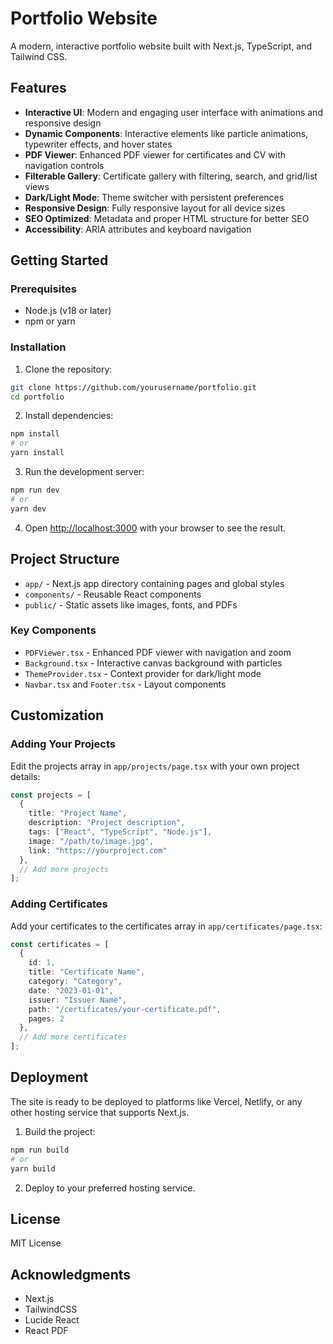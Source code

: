 # Portfolio Website

A modern, interactive portfolio website built with Next.js, TypeScript, and Tailwind CSS.

## Features

- **Interactive UI**: Modern and engaging user interface with animations and responsive design
- **Dynamic Components**: Interactive elements like particle animations, typewriter effects, and hover states
- **PDF Viewer**: Enhanced PDF viewer for certificates and CV with navigation controls
- **Filterable Gallery**: Certificate gallery with filtering, search, and grid/list views
- **Dark/Light Mode**: Theme switcher with persistent preferences
- **Responsive Design**: Fully responsive layout for all device sizes
- **SEO Optimized**: Metadata and proper HTML structure for better SEO
- **Accessibility**: ARIA attributes and keyboard navigation

## Getting Started

### Prerequisites

- Node.js (v18 or later)
- npm or yarn

### Installation

1. Clone the repository:
```bash
git clone https://github.com/yourusername/portfolio.git
cd portfolio
```

2. Install dependencies:
```bash
npm install
# or
yarn install
```

3. Run the development server:
```bash
npm run dev
# or
yarn dev
```

4. Open [http://localhost:3000](http://localhost:3000) with your browser to see the result.

## Project Structure

- `app/` - Next.js app directory containing pages and global styles
- `components/` - Reusable React components
- `public/` - Static assets like images, fonts, and PDFs

### Key Components

- `PDFViewer.tsx` - Enhanced PDF viewer with navigation and zoom
- `Background.tsx` - Interactive canvas background with particles
- `ThemeProvider.tsx` - Context provider for dark/light mode
- `Navbar.tsx` and `Footer.tsx` - Layout components

## Customization

### Adding Your Projects

Edit the projects array in `app/projects/page.tsx` with your own project details:

```typescript
const projects = [
  {
    title: "Project Name",
    description: "Project description",
    tags: ["React", "TypeScript", "Node.js"],
    image: "/path/to/image.jpg",
    link: "https://yourproject.com"
  },
  // Add more projects
];
```

### Adding Certificates

Add your certificates to the certificates array in `app/certificates/page.tsx`:

```typescript
const certificates = [
  {
    id: 1,
    title: "Certificate Name",
    category: "Category",
    date: "2023-01-01",
    issuer: "Issuer Name",
    path: "/certificates/your-certificate.pdf",
    pages: 2
  },
  // Add more certificates
];
```

## Deployment

The site is ready to be deployed to platforms like Vercel, Netlify, or any other hosting service that supports Next.js.

1. Build the project:
```bash
npm run build
# or
yarn build
```

2. Deploy to your preferred hosting service.

## License

MIT License

## Acknowledgments

- Next.js
- TailwindCSS
- Lucide React
- React PDF